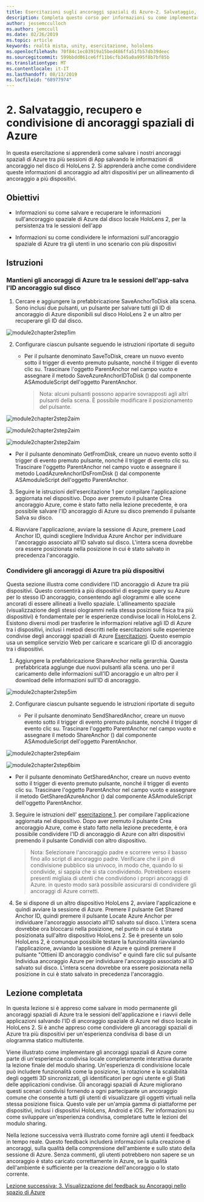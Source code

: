 ```yaml
---
title: Esercitazioni sugli ancoraggi spaziali di Azure-2. Salvataggio, recupero e condivisione di ancoraggi spaziali di Azure
description: Completa questo corso per informazioni su come implementare il riconoscimento volto di Azure in un'applicazione di realtà mista.
author: jessemcculloch
ms.author: jemccull
ms.date: 02/26/2019
ms.topic: article
keywords: realtà mista, unity, esercitazione, hololens
ms.openlocfilehash: 70f84c1ec03919a15bed486ffa51fb57db39deec
ms.sourcegitcommit: 599bbdd861ce6ff11b6cfb345a0a995f8b7bf85b
ms.translationtype: MT
ms.contentlocale: it-IT
ms.lasthandoff: 08/13/2019
ms.locfileid: "68977974"
---
```

# <a name="2-saving-retrieving-and-sharing-azure-spatial-anchors"></a>2. Salvataggio, recupero e condivisione di ancoraggi spaziali di Azure

In questa esercitazione si apprenderà come salvare i nostri ancoraggi spaziali di Azure tra più sessioni di App salvando le informazioni di ancoraggio nel disco di HoloLens 2. Si apprenderà anche come condividere queste informazioni di ancoraggio ad altri dispositivi per un allineamento di ancoraggio a più dispositivi.

## <a name="objectives"></a>Obiettivi

* Informazioni su come salvare e recuperare le informazioni sull'ancoraggio spaziale di Azure dal disco locale HoloLens 2, per la persistenza tra le sessioni dell'app

* Informazioni su come condividere le informazioni sull'ancoraggio spaziale di Azure tra gli utenti in uno scenario con più dispositivi

## <a name="instructions"></a>Istruzioni

### <a name="persist-azure-anchors-between-app-sessions---save-anchor-id-to-disk"></a>Mantieni gli ancoraggi di Azure tra le sessioni dell'app-salva l'ID ancoraggio sul disco

1. Cercare e aggiungere la prefabbricazione SaveAnchorToDisk alla scena. Sono inclusi due pulsanti, un pulsante per salvare tutti gli ID di ancoraggio di Azure disponibili sul disco HoloLens 2 e un altro per recuperare gli ID dal disco.

![module2chapter2step1im](images/module2chapter2step1im.PNG)

2. Configurare ciascun pulsante seguendo le istruzioni riportate di seguito

   - Per il pulsante denominato SaveToDisk, creare un nuovo evento sotto il trigger di evento premuto pulsante, nonché il trigger di evento clic su. Trascinare l'oggetto ParentAnchor nel campo vuoto e assegnare il metodo SaveAzureAnchorIDToDisk () dal componente ASAmoduleScript dell'oggetto ParentAnchor.
   
     > Nota: alcuni pulsanti possono apparire sovrapposti agli altri pulsanti della scena. È possibile modificare il posizionamento del pulsante.

![module2chapter2step2aim](images/module2chapter2step2aim.PNG)

![module2chapter2step2aim](images/module2chapter2step2bim.PNG)

![module2chapter2step2aim](images/module2chapter2step2cim.PNG)


   - Per il pulsante denominato GetFromDisk, creare un nuovo evento sotto il trigger di evento premuto pulsante, nonché il trigger di evento clic su. Trascinare l'oggetto ParentAnchor nel campo vuoto e assegnare il metodo LoadAzureAnchorIDsFromDisk () dal componente ASAmoduleScript dell'oggetto ParentAnchor.

3. Seguire le istruzioni dell'esercitazione 1 per compilare l'applicazione aggiornata nel dispositivo. Dopo aver premuto il pulsante Crea ancoraggio Azure, come è stato fatto nella lezione precedente, è ora possibile salvare l'ID ancoraggio di Azure su disco premendo il pulsante Salva su disco.

4. Riavviare l'applicazione, avviare la sessione di Azure, premere Load Anchor ID, quindi scegliere Individua Azure Anchor per individuare l'ancoraggio associato all'ID salvato sul disco. L'intera scena dovrebbe ora essere posizionata nella posizione in cui è stato salvato in precedenza l'ancoraggio.

### <a name="share-azure-anchors-between-multiple-devices"></a>Condividere gli ancoraggi di Azure tra più dispositivi

Questa sezione illustra come condividere l'ID ancoraggio di Azure tra più dispositivi. Questo consentirà a più dispositivi di eseguire query su Azure per lo stesso ID ancoraggio, consentendo agli ologrammi e alle scene ancorati di essere allineati a livello spaziale. L'allineamento spaziale (visualizzazione degli stessi ologrammi nella stessa posizione fisica tra più dispositivi) è fondamentale per le esperienze condivise locali in HoloLens 2. Esistono diversi modi per trasferire le informazioni relative agli ID di Azure tra i dispositivi, inclusi i metodi descritti nelle esercitazioni sulle esperienze condivise degli ancoraggi spaziali di Azure [Esercitazioni](mrlearning-sharing(photon)-ch1.md). Questo esempio usa un semplice servizio Web per caricare e scaricare gli ID di ancoraggio tra i dispositivi.

1. Aggiungere la prefabbricazione ShareAnchor nella gerarchia. Questa prefabbricata aggiunge due nuovi pulsanti alla scena. uno per il caricamento delle informazioni sull'ID ancoraggio e un altro per il download delle informazioni sull'ID di ancoraggio. 

![module2chapter2step5im](images/module2chapter2step5im.PNG)

2. Configurare ciascun pulsante seguendo le istruzioni riportate di seguito

   - Per il pulsante denominato SendSharedAnchor, creare un nuovo evento sotto il trigger di evento premuto pulsante, nonché il trigger di evento clic su. Trascinare l'oggetto ParentAnchor nel campo vuoto e assegnare il metodo ShareAnchor () dal componente ASAmoduleScript dell'oggetto ParentAnchor.

![module2chapter2step6aim](images/module2chapter2step6aim.PNG)

![module2chapter2step6bim](images/module2chapter2step6bim.PNG)

   - Per il pulsante denominato GetSharedAnchor, creare un nuovo evento sotto il trigger di evento premuto pulsante, nonché il trigger di evento clic su. Trascinare l'oggetto ParentAnchor nel campo vuoto e assegnare il metodo GetSharedAzureAnchor () dal componente ASAmoduleScript dell'oggetto ParentAnchor.

3. Seguire le istruzioni dell' [esercitazione 1](mrlearning-base-ch1.md). per compilare l'applicazione aggiornata nel dispositivo. Dopo aver premuto il pulsante Crea ancoraggio Azure, come è stato fatto nella lezione precedente, è ora possibile condividere l'ID di ancoraggio di Azure con altri dispositivi premendo il pulsante Condividi con altro dispositivo.

   > Nota: Selezionare l'ancoraggio padre e scorrere verso il basso fino allo script di ancoraggio padre. Verificare che il pin di condivisione pubblico sia univoco, in modo che, quando lo si condivide, si sappia che si sta condividendo. Potrebbero essere presenti migliaia di utenti che condividono i propri ancoraggi di Azure. in questo modo sarà possibile assicurarsi di condividere gli ancoraggi di Azure corretti.

4. Se si dispone di un altro dispositivo HoloLens 2, avviare l'applicazione e quindi avviare la sessione di Azure. Premere il pulsante Get Shared Anchor ID, quindi premere il pulsante Locate Azure Anchor per individuare l'ancoraggio associato all'ID salvato sul disco. L'intera scena dovrebbe ora bloccarsi nella posizione, nel punto in cui è stata posizionata sull'altro dispositivo HoloLens 2. Se è presente un solo HoloLens 2, è comunque possibile testare la funzionalità riavviando l'applicazione, avviando la sessione di Azure e quindi premere il pulsante "Ottieni ID ancoraggio condiviso" e quindi fare clic sul pulsante Individua ancoraggio Azure per individuare l'ancoraggio associato al ID salvato sul disco. L'intera scena dovrebbe ora essere posizionata nella posizione in cui è stato salvato in precedenza l'ancoraggio.

## <a name="congratulations"></a>Lezione completata
In questa lezione si è appreso come salvare in modo permanente gli ancoraggi spaziali di Azure tra le sessioni dell'applicazione e i riavvii delle applicazioni salvando l'ID di ancoraggio spaziale di Azure nel disco locale in HoloLens 2. Si è anche appreso come condividere gli ancoraggi spaziali di Azure tra più dispositivi per un'esperienza condivisa di base di un ologramma statico multiutente.

Viene illustrato come implementare gli ancoraggi spaziali di Azure come parte di un'esperienza condivisa locale completamente interattiva durante la lezione finale del modulo sharing. Un'esperienza di condivisione locale può includere funzionalità come la posizione, la rotazione e la scalabilità degli oggetti 3D sincronizzati, gli identificatori per ogni utente e gli Stati delle applicazioni condivise. Gli ancoraggi spaziali di Azure migliorano questi scenari condivisi fornendo a ogni partecipante un ancoraggio comune che consente a tutti gli utenti di visualizzare gli oggetti virtuali nella stessa posizione fisica. Questo vale per un'ampia gamma di piattaforme per dispositivi, inclusi i dispositivi HoloLens, Android e iOS. Per informazioni su come sviluppare un'esperienza condivisa, completare tutte le lezioni del modulo sharing.

Nella lezione successiva verrà illustrato come fornire agli utenti il feedback in tempo reale. Questo feedback includerà informazioni sulla creazione di ancoraggi, sulla qualità della comprensione dell'ambiente e sullo stato della sessione di Azure. Senza commenti, gli utenti potrebbero non sapere se un ancoraggio è stato caricato correttamente in Azure, se la qualità dell'ambiente è sufficiente per la creazione dell'ancoraggio o lo stato corrente.

[Lezione successiva: 3. Visualizzazione del feedback su Ancoraggi nello spazio di Azure](mrlearning-asa-ch3.md)

